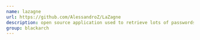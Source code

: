 ```yaml
---
name: lazagne
url: https://github.com/AlessandroZ/LaZagne
description: open source application used to retrieve lots of passwords stored on a local computer. URL : https://github.com/AlessandroZ/LaZagne Groups : blackarch blackarch-forensic blackarch-social
group: blackarch
---
```

